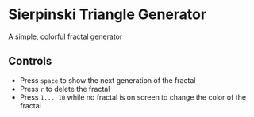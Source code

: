 # Sierpinski Triangle Generator
A simple, colorful fractal generator

## Controls
* Press `space` to show the next generation of the fractal
* Press `r` to delete the fractal
* Press `1... 10` while no fractal is on screen to change the color of the fractal
